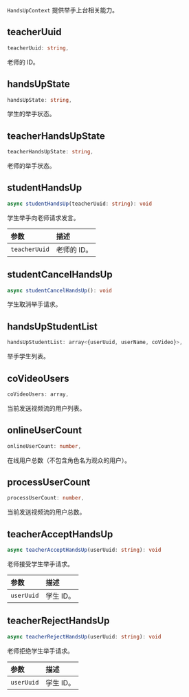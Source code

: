 `HandsUpContext` 提供举手上台相关能力。

## teacherUuid

```typescript
teacherUuid: string,
```

老师的 ID。

## handsUpState

```typescript
handsUpState: string,
```

学生的举手状态。

## teacherHandsUpState

```typescript
teacherHandsUpState: string,
```

老师的举手状态。

## studentHandsUp

```typescript
async studentHandsUp(teacherUuid: string): void
```

学生举手向老师请求发言。


| 参数          | 描述        |
| :------------ | :---------- |
| `teacherUuid` | 老师的 ID。 |


## studentCancelHandsUp

```typescript
async studentCancelHandsUp(): void
```

学生取消举手请求。

## handsUpStudentList

```typescript
handsUpStudentList: array<{userUuid, userName, coVideo}>,
```

举手学生列表。

## coVideoUsers

```typescript
coVideoUsers: array, 
```

当前发送视频流的用户列表。

## onlineUserCount

```typescript
onlineUserCount: number,
```

在线用户总数（不包含角色名为观众的用户）。

## processUserCount

```typescript
processUserCount: number,
```

当前发送视频流的用户总数。

## teacherAcceptHandsUp

```typescript
async teacherAcceptHandsUp(userUuid: string): void
```

老师接受学生举手请求。

| 参数       | 描述      |
| :--------- | :-------- |
| `userUuid` | 学生 ID。 |

## teacherRejectHandsUp

```typescript
async teacherRejectHandsUp(userUuid: string): void
```

老师拒绝学生举手请求。

| 参数       | 描述      |
| :--------- | :-------- |
| `userUuid` | 学生 ID。 |